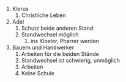 1. Klerus
	1. Christliche Leben
2. Adel
	1. Schutz beide anderen Stand
	2. Standwechsel möglich
		1. ins Kloster, Pharrer werden
3. Bauern und Handwerker
	1. Arbeiten für die beiden Stände
	2. Standwechsel ist schwierig, unmöglich
	3. Arbeiten
	4. Keine Schule